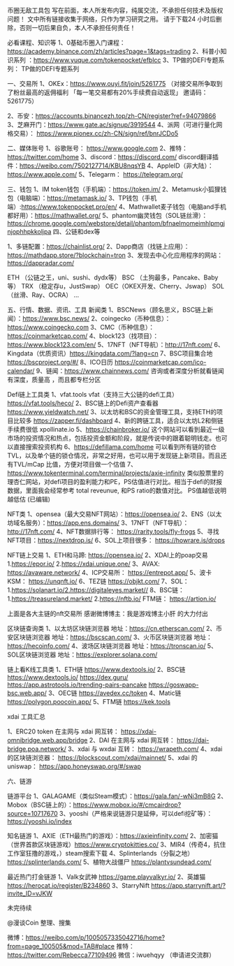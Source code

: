 币圈无敌工具包 
写在前面，本人所发布内容，纯属交流，不承担任何技术及版权问题！ 
文中所有链接收集于网络，只作为学习研究之用。
请于下载24 小时后删除，否则一切后果自负，本人不承担任何责任！


必看课程、知识等
1、0基础币圈入门课程：https://academy.binance.com/zh/articles?page=1&tags=trading
2、科普小知识系列 ：https://www.yuque.com/tokenpocket/efblcc
3、TP做的DEFI专题系列：  TP做的DEFI专题系列





一、交易所
1、OKEx：https://www.ouyi.fit/join/5261775
（对接交易所争取到了粉丝最高的返佣福利 「每一笔交易都有20%手续费自动返现」
邀请码：5261775）
 
2、币安：https://accounts.binancezh.top/zh-CN/register?ref=94079866
3、芝麻开门：https://www.gate.ac/signup/3919544
4、派网（可进行量化网格交易）： https://www.pionex.cc/zh-CN/sign/ref/bnrJCDo5
 
二、媒体账号
1、谷歌账号： https://www.google.com
2、推特：https://twitter.com/home
3、discord：https://discord.com/
     discord翻译插件：https://weibo.com/7502127714/KBU8nqsYB
4、AppleID（非大陆）：https://www.apple.com/
5、Telegarm： https://telegram.org/

 
三、钱包
1、IM token钱包（手机端）：https://token.im/ 
2、Metamusk小狐狸钱包（电脑端）：https://metamask.io/ 
3、TP钱包（手机端）:https://www.tokenpocket.pro/en/ 
4、Mathwallet麦子钱包（电脑and手机都好用）：https://mathwallet.org/
5、phantom幽灵钱包（SOL链丝滑）：https://chrome.google.com/webstore/detail/phantom/bfnaelmomeimhlpmgjnjophhpkkoljpa
四、公链和dex等
 
1、多链配置：https://chainlist.org/
2、Dapp商店（找链上应用）：https://mathdapp.store/?blockchain=tron
3、发现去中心化应用程序的网站：https://dappradar.com/
 
ETH （公链之王，uni、sushi、dydx等）
BSC （土狗最多，Pancake、Baby等）
TRX （稳定存u，JustSwap）
OEC（OKEX开发、Cherry、Jswap）
SOL（丝滑、Ray、OCRA）
…

五、行情、数据、资讯、工具
新闻类
1、BSCNews（顾名思义，BSC链上新闻）：https://www.bsc.news/
2、coingecko（币种信息）：https://www.coingecko.com
3、CMC（币种信息）：https://coinmarketcap.com/
4、block123（找项目）：https://www.block123.com/en/
5、17NFT（NFT导航）：http://17nft.com/
6、Kingdata（优质资讯）https://kingdata.com/?lang=cn
7、BSC项目集合地 https://bscproject.org/#/
8、ICO日历 https://coinmarketcap.com/ico-calendar/
9、链闻：https://www.chainnews.com/ 咨询或者深度分析就看链闻 有深度，质量高 ，而且都专栏分区
 
Defi链上工具类
1、vfat.tools vfat（⽀持三⼤公链的defi⼯具）https://vfat.tools/heco/
2、BSC链上的Defi资产查看器 https://www.yieldwatch.net/
3、以太坊和BSC的资⾦管理⼯具，⽀持ETH的项⽬⽐较多 https://zapper.fi/dashboard 
4、新的跨链工具，适合以太坊L2和侧链手续费很低 xpollinate.io 
5、https://chainbroker.io/ 这个网站可以看到最近一级市场的投资情况和热点，包括投资金额和阶段，就是传说中的跟着聪明钱走。也可以直接搜索投资机构
6、https://defillama.com/home 可以看到所有链的锁仓TVL，以及单个链的锁仓情况，非常之好用，也可以用于发现链上新项目。而且还有TVL/mCap 比值，方便对项目做一个估值
7、https://www.tokenterminal.com/terminal/projects/axie-infinity 类似股票里的理杏仁网站，对defi项目的盈利能力和PE，PS估值进行对比。相当于defi的财报数据，里面我会经常参考 total reveunue, 和PS ratio的数值对比。 PS值越低说明越低估 (已编辑)




 
NFT类
1、opensea（最大交易NFT网站）：https://opensea.io/
2、ENS（以太坊域名服务）：https://app.ens.domains/
3、17NFT（NFT导航）：http://17nft.com/
4、NFT数据排行等： https://rarity.tools/fly-frogs
5、寻找NFT项目：https://nextdrop.is/
6、SOL上项目很多： https://howrare.is/drops

NFT链上交易
1、ETH和马蹄: https://opensea.io/ 
2、XDAI上的poap交易 1.https://epor.io/ 2.https://xdai.unique.one/ 
3、AVAX: https://avaware.network/ 
4、ICP交易所： https://entrepot.app/ 
5、波卡KSM： https://unqnft.io/ 
6、TEZ链 https://objkt.com/
7、SOL：1.https://solanart.io/2.https://digitaleyes.market// 
8、BSC链： 1.https://treasureland.market/ 2.https://nftb.io/ FTM链： https://artion.io/

上面是各大主链的nft交易所
感谢微博博主：我是游戏博主小肝 的大力付出

区块链查询类
1、以太坊区块链浏览器 地址：https://cn.etherscan.com/ 
2、币安区块链浏览器 地址：https://bscscan.com/ 
3、火币区块链浏览器 地址：https://hecoinfo.com/ 
4、波场区块链浏览器 地址：https://tronscan.io/ 
5、SOL区块链浏览器 地址：https://explorer.solana.com/ 
 
 
链上看K线工具类
1、ETH链
https://www.dextools.io/
2、BSC链
https://www.dextools.io/
https://dex.guru/ 
https://app.astrotools.io/trending-pairs-pancake 
https://goswapp-bsc.web.app/ 
3、OEC链
https://avedex.cc/token
4、Matic链
https://polygon.poocoin.app/
5、FTM链
https://kek.tools

xdai 工具汇总

1、ERC20 token 在主网与 xdai 网互转： https://xdai-omnibridge.web.app/bridge 
2、DAI 在主网与 xdai 网互转： https://dai-bridge.poa.network/ 
3、xdai 与 wxdai 互转： https://wrapeth.com/ 
4、xdai 的区块链浏览器： https://blockscout.com/xdai/mainnet/
5、xdai 的 uniswap： https://app.honeyswap.org/#/swap
 

六、链游
 
链游平台
1、GALAGAME（类似Steam模式）：https://gala.fan/-wNi3mB8G
2、Mobox（BSC链上的）：https://www.mobox.io/#/cmcairdrop?source=10717670
3、yooshi（严格来说链游只是延伸，可以defi挖矿等）： https://yooshi.io/index
 
知名链游
1、AXIE（ETH最热门的游戏）：https://axieinfinity.com/
2、加密猫（世界首款区块链游戏）https://www.cryptokitties.co/
3、MIR4（传奇4，抗住工作室狂撸的游戏，）steam搜索下载
4、Splinterlands（分裂之地） https://splinterlands.com/
5、植物大战僵尸  https://plantvsundead.com/
 
最近热门打金链游
1、Valk女武神 https://game.playvalkyr.io/
2、英雄猫 https://herocat.io/register/B234860
3、StarryNift https://app.starrynift.art/?invite_ID=vJKW







未完待续




@漫谈Coin 整理、搜集

微博：https://weibo.com/p/1005057335042716/home?from=page_100505&mod=TAB#place
推特：https://twitter.com/Rebecca77109496
微信：iwuehqyy （申请进交流群）


